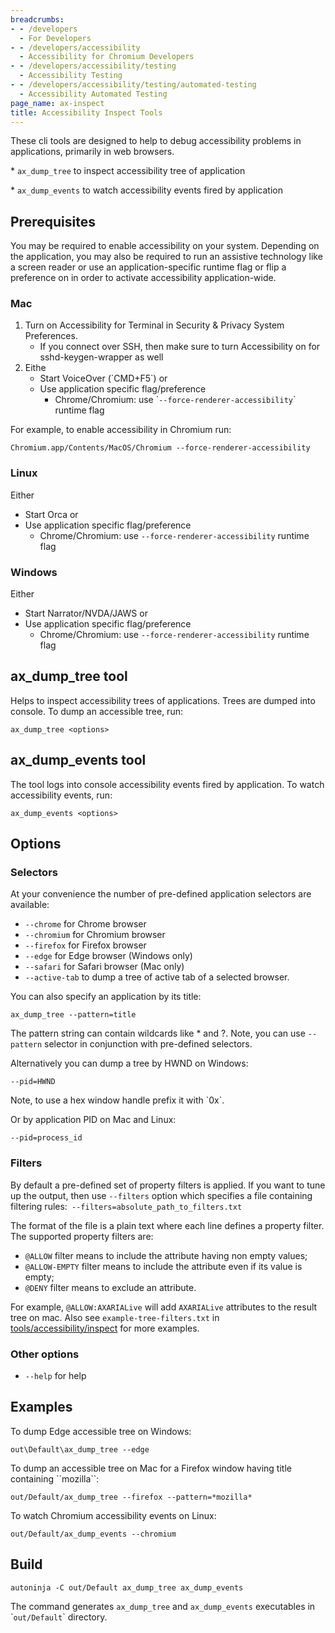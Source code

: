 ```yaml
---
breadcrumbs:
- - /developers
  - For Developers
- - /developers/accessibility
  - Accessibility for Chromium Developers
- - /developers/accessibility/testing
  - Accessibility Testing
- - /developers/accessibility/testing/automated-testing
  - Accessibility Automated Testing
page_name: ax-inspect
title: Accessibility Inspect Tools
---
```


These cli tools are designed to help to debug accessibility problems in
applications, primarily in web browsers.

\* `ax_dump_tree` to inspect accessibility tree of application

\* `ax_dump_events` to watch accessibility events fired by application

## Prerequisites

You may be required to enable accessibility on your system. Depending on the
application, you may also be required to run an assistive technology like a
screen reader or use an application-specific runtime flag or flip a preference
on in order to activate accessibility application-wide.

### Mac

1.  Turn on Accessibility for Terminal in Security & Privacy System
            Preferences.
    *   If you connect over SSH, then make sure to turn Accessibility on
                for sshd-keygen-wrapper as well
2.  Eithe
    *   Start VoiceOver (\`CMD+F5\`) or
    *   Use application specific flag/preference
        *   Chrome/Chromium: use \``--force-renderer-accessibility`\`
                    runtime flag

For example, to enable accessibility in Chromium run:

```none
Chromium.app/Contents/MacOS/Chromium --force-renderer-accessibility
```

### Linux

Either

*   Start Orca or
*   Use application specific flag/preference
    *   Chrome/Chromium: use `--force-renderer-accessibility` runtime
                flag

### Windows

Either

*   Start Narrator/NVDA/JAWS or
*   Use application specific flag/preference
    *   Chrome/Chromium: use `--force-renderer-accessibility` runtime
                flag

## ax_dump_tree tool

Helps to inspect accessibility trees of applications. Trees are dumped into
console. To dump an accessible tree, run:

```none
ax_dump_tree <options>
```

## ax_dump_events tool

The tool logs into console accessibility events fired by application. To watch
accessibility events, run:

```none
ax_dump_events <options>
```

## Options

### Selectors

At your convenience the number of pre-defined application selectors are
available:

*   `--chrome` for Chrome browser
*   `--chromium` for Chromium browser
*   `--firefox` for Firefox browser
*   `--edge` for Edge browser (Windows only)
*   `--safari` for Safari browser (Mac only)
*   `--active-tab` to dump a tree of active tab of a selected browser.

You can also specify an application by its title:

```none
ax_dump_tree --pattern=title
```

The pattern string can contain wildcards like \* and ?. Note, you can use
`--pattern` selector in conjunction with pre-defined selectors.

Alternatively you can dump a tree by HWND on Windows:

`--pid=HWND`

Note, to use a hex window handle prefix it with \`0x\`.

Or by application PID on Mac and Linux:

`--pid=process_id`

### Filters

By default a pre-defined set of property filters is applied. If you want to tune
up the output, then use `--filters` option which specifies a file containing
filtering rules:` --filters=absolute_path_to_filters.txt`

The format of the file is a plain text where each line defines a property
filter. The supported property filters are:

*   `@ALLOW` filter means to include the attribute having non empty
            values;
*   `@ALLOW-EMPTY` filter means to include the attribute even if its
            value is empty;
*   `@DENY` filter means to exclude an attribute.

For example, `@ALLOW:AXARIALive` will add `AXARIALive` attributes to the result
tree on mac. Also see `example-tree-filters.txt` in
[tools/accessibility/inspect](https://source.chromium.org/chromium/chromium/src/+/HEAD:tools/accessibility/inspect/example-tree-filters.txt)
for more examples.

### Other options

*   `--help` for help

## Examples

To dump Edge accessible tree on Windows:

```none
out\Default\ax_dump_tree --edge
```

To dump an accessible tree on Mac for a Firefox window having title containing
\`\`mozilla\`\`:

```none
out/Default/ax_dump_tree --firefox --pattern=*mozilla*
```

To watch Chromium accessibility events on Linux:

```none
out/Default/ax_dump_events --chromium
```

## Build

```none
autoninja -C out/Default ax_dump_tree ax_dump_events
```

The command generates `ax_dump_tree` and `ax_dump_events` executables in
\``out/Default`\` directory.